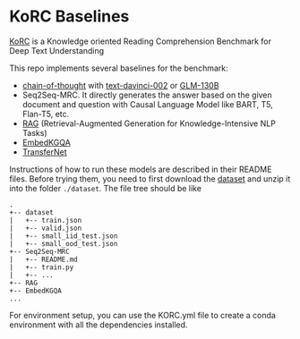 # KoRC Baselines
[KoRC](https://arxiv.org/pdf/2307.03115.pdf) is a Knowledge oriented Reading Comprehension Benchmark for Deep Text Understanding


This repo implements several baselines for the benchmark:

- [chain-of-thought](https://arxiv.org/abs/2201.11903) with [text-davinci-002](https://platform.openai.com/docs/models/gpt-3-5) or [GLM-130B](https://github.com/THUDM/GLM-130B) 
- Seq2Seq-MRC. It directly generates the answer based on the given document and question with Causal Language Model like BART, T5, Flan-T5, etc.
- [RAG](https://arxiv.org/abs/2005.11401) (Retrieval-Augmented Generation for Knowledge-Intensive NLP Tasks)
- [EmbedKGQA](https://malllabiisc.github.io/publications/papers/final_embedkgqa.pdf)
- [TransferNet](https://aclanthology.org/2021.emnlp-main.341)

Instructions of how to run these models are described in their README files.
Before trying them, you need to first download the [dataset](https://cloud.tsinghua.edu.cn/d/e7d42714b52d4aed9fdc/) and unzip it into the folder `./dataset`.
The file tree should be like
```
.
+-- dataset
|   +-- train.json
|   +-- valid.json
|   +-- small_iid_test.json
|   +-- small_ood_test.json
+-- Seq2Seq-MRC
|   +-- README.md
|   +-- train.py
|   +-- ...
+-- RAG
+-- EmbedKGQA
...
```

For environment setup, you can use the KORC.yml file to create a conda environment with all the dependencies installed.
